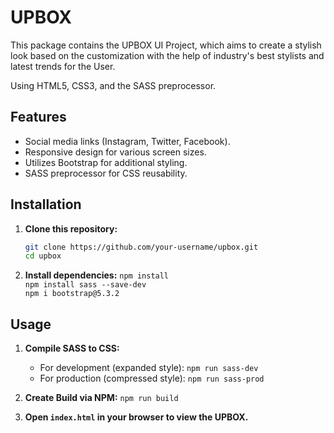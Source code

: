 # UPBOX

This package contains the UPBOX UI Project, which aims to create a stylish look based on the customization with the help of industry's best stylists and latest trends for the User.

Using HTML5, CSS3, and the SASS preprocessor.

## Features

- Social media links (Instagram, Twitter, Facebook).
- Responsive design for various screen sizes.
- Utilizes Bootstrap for additional styling.
- SASS preprocessor for CSS reusability.

## Installation

1. **Clone this repository:**

   ```bash
   git clone https://github.com/your-username/upbox.git
   cd upbox

   ```

2. **Install dependencies:**
   `npm install`  
   `npm install sass --save-dev`  
   `npm i bootstrap@5.3.2`

## Usage

1. **Compile SASS to CSS:**

   - For development (expanded style): `npm run sass-dev`
   - For production (compressed style): `npm run sass-prod`

2. **Create Build via NPM:**
   `npm run build`

3. **Open `index.html` in your browser to view the UPBOX.**
